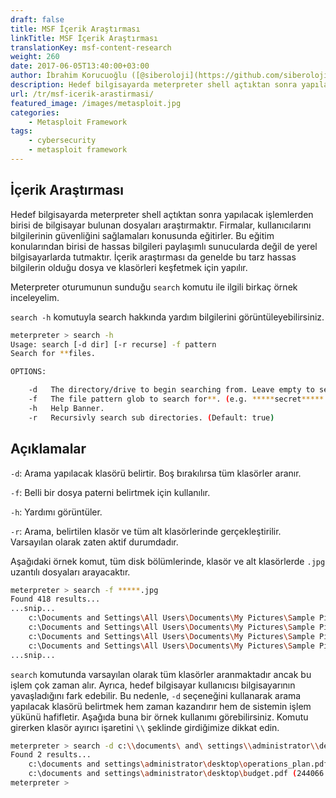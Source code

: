 ```yaml
---
draft: false
title: MSF İçerik Araştırması
linkTitle: MSF İçerik Araştırması
translationKey: msf-content-research
weight: 260
date: 2017-06-05T13:40:00+03:00
author: İbrahim Korucuoğlu ([@siberoloji](https://github.com/siberoloji))
description: Hedef bilgisayarda meterpreter shell açtıktan sonra yapılacak işlemlerden birisi de bilgisayar bulunan dosyaları araştırmaktır.
url: /tr/msf-icerik-arastirmasi/
featured_image: /images/metasploit.jpg
categories:
    - Metasploit Framework
tags:
    - cybersecurity
    - metasploit framework
---
```

## İçerik Araştırması

Hedef bilgisayarda meterpreter shell açtıktan sonra yapılacak işlemlerden birisi de bilgisayar bulunan dosyaları araştırmaktır. Firmalar, kullanıcılarını bilgilerinin güvenliğini sağlamaları konusunda eğitirler. Bu eğitim konularından birisi de hassas bilgileri paylaşımlı sunucularda değil de yerel bilgisayarlarda tutmaktır. İçerik araştırması da genelde bu tarz hassas bilgilerin olduğu dosya ve klasörleri keşfetmek için yapılır.

Meterpreter oturumunun sunduğu `search` komutu ile ilgili birkaç örnek inceleyelim.

`search -h` komutuyla search hakkında yardım bilgilerini görüntüleyebilirsiniz.

```bash
meterpreter > search -h
Usage: search [-d dir] [-r recurse] -f pattern
Search for **files.

OPTIONS:

    -d   The directory/drive to begin searching from. Leave empty to search all drives. (Default: )
    -f   The file pattern glob to search for**. (e.g. *****secret*****.doc?)
    -h   Help Banner.
    -r   Recursivly search sub directories. (Default: true)
```

## Açıklamalar

`-d`: Arama yapılacak klasörü belirtir. Boş bırakılırsa tüm klasörler aranır.

`-f`: Belli bir dosya paterni belirtmek için kullanılır.

`-h`: Yardımı görüntüler.

`-r`: Arama, belirtilen klasör ve tüm alt klasörlerinde gerçekleştirilir. Varsayılan olarak zaten aktif durumdadır.

Aşağıdaki örnek komut, tüm disk bölümlerinde, klasör ve alt klasörlerde `.jpg` uzantılı dosyaları arayacaktır.

```bash
meterpreter > search -f *****.jpg
Found 418 results...
...snip...
    c:\Documents and Settings\All Users\Documents\My Pictures\Sample Pictures\Blue hills.jpg (28521 bytes)
    c:\Documents and Settings\All Users\Documents\My Pictures\Sample Pictures\Sunset.jpg (71189 bytes)
    c:\Documents and Settings\All Users\Documents\My Pictures\Sample Pictures\Water lilies.jpg (83794 bytes)
    c:\Documents and Settings\All Users\Documents\My Pictures\Sample Pictures\Winter.jpg (105542 bytes)
...snip...
```

`search` komutunda varsayılan olarak tüm klasörler aranmaktadır ancak bu işlem çok zaman alır. Ayrıca, hedef bilgisayar kullanıcısı bilgisayarının yavaşladığını fark edebilir. Bu nedenle, `-d` seçeneğini kullanarak arama yapılacak klasörü belirtmek hem zaman kazandırır hem de sistemin işlem yükünü hafifletir. Aşağıda buna bir örnek kullanımı görebilirsiniz. Komutu girerken klasör ayırıcı işaretini `\\` şeklinde girdiğimize dikkat edin.

```bash
meterpreter > search -d c:\\documents\ and\ settings\\administrator\\desktop\\ -f *****.pdf
Found 2 results...
    c:\documents and settings\administrator\desktop\operations_plan.pdf (244066 bytes)
    c:\documents and settings\administrator\desktop\budget.pdf (244066 bytes)
meterpreter >
```
